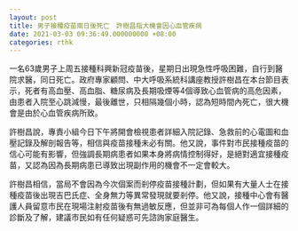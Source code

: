 ```yaml
---
layout: post
title: 男子接種疫苗兩日後死亡　許樹昌指大機會因心血管疾病
date: 2021-03-03 09:36:49.000000000 +08:00
categories: rthk
---
```


一名63歲男子上周五接種科興新冠疫苗後，星期日出現急性呼吸困難，自行到醫院求醫，同日死亡。政府專家顧問、中大呼吸系統科講座教授許樹昌在本台節目表示，死者有高血壓、高血脂、糖尿病及長期吸煙等4個導致心血管病的高危因素，由患者入院至心跳減慢，最後離世，只相隔幾個小時，認為短時間內死亡，很大機會是由於心血管疾病所致。

許樹昌說，專責小組今日下午將開會檢視患者詳細入院記錄、急救前的心電圖和血壓記錄及解剖報告等，相信與疫苗接種未必有關。他又說，事件對市民接種疫苗的信心可能有影響，但強調長期病患者如果本身將病情控制得好，是絕對適宜接種疫苗，又認為因為長期病患已導致出現副作用的機會不一定會較大。

許樹昌相信，當局不會因為今次個案而剎停疫苗接種計劃，但如果有大量人士在接種疫苗後出現吉巴氏症、全身無力等異常發現就要剎停。他又說，接種中心會有醫護人員留意市民在現場注射疫苗後有無過敏反應，但並非可為每個人作一個詳細的診斷及了解，建議市民如有任何疑惑可先諮詢家庭醫生。
